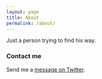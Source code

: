 ```yaml
---
layout: page
title: About
permalink: /about/
---
```


Just a person trying to find his way.

### Contact me

Send me a [message on Twitter](https://twitter.com/ryan_conger).